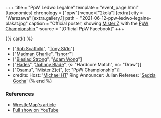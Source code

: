 +++
title = "PpW Ledwo Legalne"
template = "event_page.html"
[taxonomies]
chronology = ["ppw"]
venue=["2kola"]
[extra]
city = "Warszawa"
[extra.gallery.1]
path = "2021-06-12-ppw-ledwo-legalne-plakat.jpg"
caption = "Official poster, showing [Mister Z](@/w/mister-z.md) with the [PpW Championship](@/c/ppw-championship.md)."
source = "[Official PpW Facebook]"
+++

{% card() %}
- ["[Rob Scaffold](@/w/rob-scaffold.md)", "[Tony Sk1n](@/w/tony-sk1n.md)"]
- ["[Madman Charlie](@/w/madman-charlie.md)", "[Isnorr](@/w/isnorr.md)"]
- ["[Biesiad Strong](@/w/biesiad.md)", "[Adam Wong](@/w/adam-wong.md)"]
- ["[Hades](@/w/olgierd.md)", "[Johnny Blade](@/w/johnny-blade.md)", {s: "Hardcore Match", nc: "Draw"}]
- ["[Osamu](@/w/osamu.md)", "[Mister Z](@/w/mister-z.md)(c)", {c: "PpW Championship"}]
- credits:
    Host: '[Michael HT](@/w/michael-ht.md)'
    Ring Announcer: Julian
    Referees: '[Sędzia Gocha](@/w/sedzia-borys.md)'
{% end %}

### References

* [WrestleMap's article](https://www.wrestlemap.com/news/bts0oruue5ixwa6gswn19svx0lx3yu)
* [Full show on YouTube](https://www.youtube.com/watch?v=9PZhhykQF8s)
